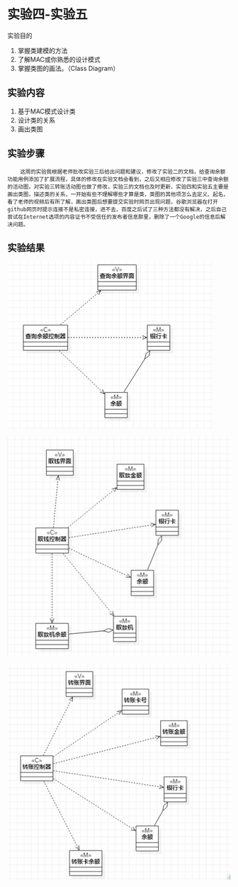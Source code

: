 # 实验四-实验五

实验目的

1. 掌握类建模的方法
2. 了解MAC或你熟悉的设计模式
3. 掌握类图的画法。（Class Diagram）

## 实验内容

1. 基于MAC模式设计类
2. 设计类的关系
3. 画出类图

## 实验步骤

        这周的实验我根据老师批改实验三后给出问题和建议，修改了实验二的文档，给查询余额功能用例添加了扩展流程，具体的修改在实验文档会看到，之后又相应修改了实验三中查询余额的活动图，对实验三转账活动图也做了修改，实验三的文档也及时更新，实验四和实验五主要是画出类图，描述类的关系，一开始有些不理解哪些才算是类，类图的其他项怎么去定义、起名，看了老师的视频后有所了解，画出类图后想要提交实验时网页出现问题，谷歌浏览器在打开github网页时提示连接不是私密连接，进不去，百度之后试了三种方法都没有解决，之后自己尝试在Internet选项的内容证书不受信任的发布者信息那里，删除了一个Google的信息后解决问题。

## 实验结果

![查询余额类图](./新model4_查询余额.JPG)

![取钱类图](./新model4_取钱.JPG)

![转账类图](./新model4_转账.JPG)